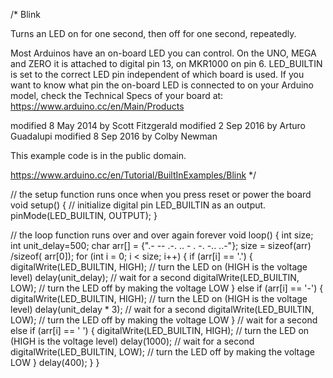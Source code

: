 /*
  Blink

  Turns an LED on for one second, then off for one second, repeatedly.

  Most Arduinos have an on-board LED you can control. On the UNO, MEGA and ZERO
  it is attached to digital pin 13, on MKR1000 on pin 6. LED_BUILTIN is set to
  the correct LED pin independent of which board is used.
  If you want to know what pin the on-board LED is connected to on your Arduino
  model, check the Technical Specs of your board at:
  https://www.arduino.cc/en/Main/Products

  modified 8 May 2014
  by Scott Fitzgerald
  modified 2 Sep 2016
  by Arturo Guadalupi
  modified 8 Sep 2016
  by Colby Newman

  This example code is in the public domain.

  https://www.arduino.cc/en/Tutorial/BuiltInExamples/Blink
*/

// the setup function runs once when you press reset or power the board
void setup() {
  // initialize digital pin LED_BUILTIN as an output.
  pinMode(LED_BUILTIN, OUTPUT);
}

// the loop function runs over and over again forever
void loop() {
  int size;
  int unit_delay=500;
  char arr[] = {".- -- .-. .. - . -. -.. ..-"};
  size = sizeof(arr) /sizeof( arr[0]);
  for (int i = 0; i < size; i++) {
    if (arr[i] == '.')
    {
      digitalWrite(LED_BUILTIN, HIGH);   // turn the LED on (HIGH is the voltage level)
      delay(unit_delay);                       // wait for a second
      digitalWrite(LED_BUILTIN, LOW);    // turn the LED off by making the voltage LOW
    }
    else if (arr[i] == '-')
    {
      digitalWrite(LED_BUILTIN, HIGH);   // turn the LED on (HIGH is the voltage level)
      delay(unit_delay * 3);                       // wait for a second
      digitalWrite(LED_BUILTIN, LOW);    // turn the LED off by making the voltage LOW
    }
    // wait for a second
    else if (arr[i] == ' ')
    {
      digitalWrite(LED_BUILTIN, HIGH);   // turn the LED on (HIGH is the voltage level)
      delay(1000);                       // wait for a second
      digitalWrite(LED_BUILTIN, LOW);    // turn the LED off by making the voltage LOW
    }
    delay(400);
  }
}
